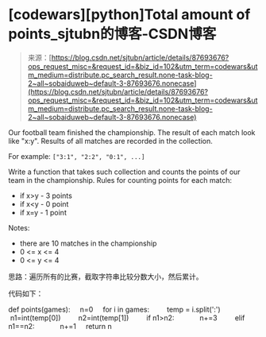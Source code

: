 <!--yml
category: codewars
date: 2022-08-13 11:50:11
-->

# [codewars][python]Total amount of points_sjtubn的博客-CSDN博客

> 来源：[https://blog.csdn.net/sjtubn/article/details/87693676?ops_request_misc=&request_id=&biz_id=102&utm_term=codewars&utm_medium=distribute.pc_search_result.none-task-blog-2~all~sobaiduweb~default-3-87693676.nonecase](https://blog.csdn.net/sjtubn/article/details/87693676?ops_request_misc=&request_id=&biz_id=102&utm_term=codewars&utm_medium=distribute.pc_search_result.none-task-blog-2~all~sobaiduweb~default-3-87693676.nonecase)

Our football team finished the championship. The result of each match look like "x:y". Results of all matches are recorded in the collection.

For example: `["3:1", "2:2", "0:1", ...]`

Write a function that takes such collection and counts the points of our team in the championship. Rules for counting points for each match:

*   if x>y - 3 points
*   if x<y - 0 point
*   if x=y - 1 point

Notes:

*   there are 10 matches in the championship
*   0 <= x <= 4
*   0 <= y <= 4

思路：遍历所有的比赛，截取字符串比较分数大小，然后累计。

代码如下：

def points(games):
    n=0
    for i in games:
        temp = i.split(':')
        n1=int(temp[0])
        n2=int(temp[1])
        if n1>n2:
            n+=3
        elif n1==n2:
            n+=1
    return n